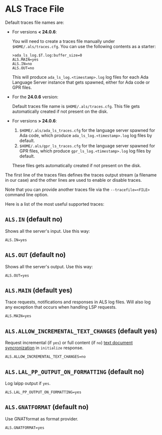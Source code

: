 # ALS Trace File

Default traces file names are:

* For versions **< 24.0.6**:

   You will need to create a traces file manually under `$HOME/.als/traces.cfg`. You can
   use the following contents as a starter:

   ```text
   >ada_ls_log.$T.log:buffer_size=0
   ALS.MAIN=yes
   ALS.IN=no
   ALS.OUT=no
   ```

   This will produce `ada_ls_log.<timestamp>.log` log files for each Ada Language Server instance
   that gets spawned, either for Ada code or GPR files.

* For the **24.0.6** version:

   Default traces file name is `$HOME/.als/traces.cfg`. This file gets automatically created
   if not present on the disk.

* For versions **> 24.0.6**:
   1. `$HOME/.als/ada_ls_traces.cfg` for the language server spawned for Ada code, which produce `ada_ls_log.<timestamp>.log` log files by default.
   2. `$HOME/.als/gpr_ls_traces.cfg` for the language server spawned for GPR files, which produce `gpr_ls_log.<timestamp>.log` log files by default.

   These files gets automatically created if not present on the disk.

The first line of the traces files defines the traces output stream (a filename in our case) and the other lines are used to enable or disable traces.

Note that you can provide another traces file via the `--tracefile=<FILE>` command line option.

Here is a list of the most useful supported traces:

## `ALS.IN` (default no)
Shows all the server's input. Use this way:

    ALS.IN=yes

## `ALS.OUT` (default no)
Shows all the server's output. Use this way:

    ALS.OUT=yes

## `ALS.MAIN` (default yes)
Trace requests, notifications and responses in ALS log files. Will
also log any exception that occurs when handling LSP requests.

    ALS.MAIN=yes

## `ALS.ALLOW_INCREMENTAL_TEXT_CHANGES` (default yes)
Request incremental (if `yes`) or full content (if `no`)
[text document syncronization](https://microsoft.github.io/language-server-protocol/specification#textDocument_synchronization)
in `initialize` response.

    ALS.ALLOW_INCREMENTAL_TEXT_CHANGES=no

## `ALS.LAL_PP_OUTPUT_ON_FORMATTING` (default no)
Log lalpp output if `yes`.

    ALS.LAL_PP_OUTPUT_ON_FORMATTING=yes

## `ALS.GNATFORMAT` (default no)

Use GNATformat as format provider.

    ALS.GNATFORMAT=yes
